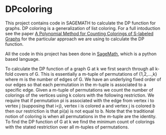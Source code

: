 # DPcoloring

This project contains code in SAGEMATH to calculate the DP function for graphs. DP coloring is a generalization of list coloring. For a full intoduction see the paper [A Polynomial Method for Counting Colorings of S-labeled Graphs](https://arxiv.org/abs/2312.11744) for the particular approach we are using to calculate the DP function. 

All the code in this project has been done in [SageMath](https://www.sagemath.org/), which is a python based language. 

To calculate the DP function of a graph G at k we first search through all k-fold covers of G. This is essentially a m-tuple of permutations of {1,2,...,k} where m is the number of edges of G. We have an underlying fixed order of our edges so that each permutation in the m-tuple is associated to a specific edge. Given a m-tuple of permutations we count the number of colorings of the vertices using k colors with the following restriction. We require that if permutation pi is associated with the edge from vertex i to vertex j (supposing that i<j), vertex i is colored a and vertex j is colored b then our restriction is that pi(a) is not equal to b. Note that the traditional notion of coloring is when all permutations in the m-tuple are the identity. To find the DP function of G at k we find the minimum count of colorings with the stated restriction over all m-tuples of permutations. 
